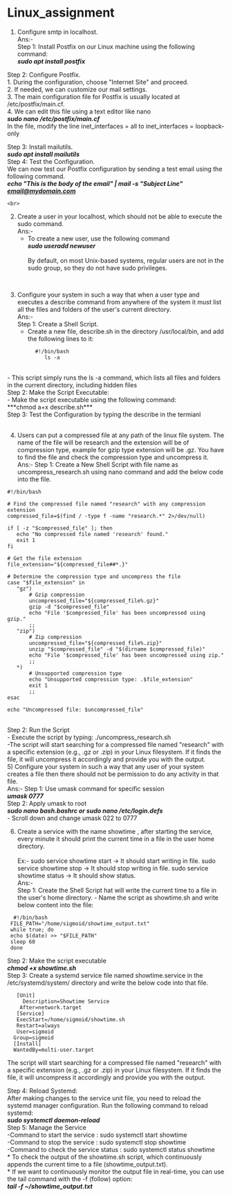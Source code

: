 # Linux_assignment

1)  Configure smtp in localhost.<br>
Ans:-<br>
  Step 1: Install Postfix  on our Linux machine using the following command:<br>
               ***sudo apt install postfix***<br>
              
  Step 2: Configure Postfix.<br>
        1. During the configuration, choose "Internet Site" and proceed.<br>
        2. If needed, we can customize our mail settings. <br>
        3. The main configuration file for Postfix is usually located at /etc/postfix/main.cf. <br>
        4. We can edit this file using a text editor like nano  <br>
           ***sudo nano /etc/postfix/main.cf*** <br>
        In the file, modify the line  inet_interfaces = all to inet_interfaces = loopback-only <br>
        
  Step 3: Install mailutils.<br>
           ***sudo apt install mailutils***  <br>
  Step 4: Test the Configuration.<br>
        We can now test our Postfix configuration by sending a test email using the following command.<br>
        ***echo "This is the body of the email" | mail -s "Subject Line" email@mydomain.com*** 

    <br>    
2)  Create a user in your localhost, which should not be able to execute the sudo command. <br>
Ans:-
     - To create a new user, use the following command<br>
           ***sudo useradd newuser*** <br><br>
By default, on most Unix-based systems, regular users are not in the sudo group, so they do not have sudo privileges.
<br>

3) Configure your system in such a way that when a user type and executes a describe command from anywhere of the system    it must list all the files and folders of the user's current directory. <br>
 Ans:-<br>
 Step 1: Create a Shell Script.<br>
      - Create a new file, describe.sh in the directory /usr/local/bin, and add the following lines to it:<br>
```
         #!/bin/bash
            ls -a
```
  <br> 
  - This script simply runs the ls -a command, which lists all files and folders in the current directory,
   including hidden files<br>
 Step 2: Make the Script Executable:<br>
      - Make the script executable using the following command:<br>
         ***chmod a+x describe.sh***<br>
Step 3: Test the Configuration by typing the describe in the termianl<br><br>

4) Users can put a compressed file at any path of the linux file system. The name of the file will be research
   and the      extension will be of compression type, example for gzip type extension will be .gz.
   You have to find the file and check the compression type and uncompress it.<br>
Ans:-
   Step 1: Create a New Shell Script with file name as uncompress_research.sh using nano command and add the below code into the file.
 ```
 #!/bin/bash

# Find the compressed file named "research" with any compression extension
compressed_file=$(find / -type f -name "research.*" 2>/dev/null)

if [ -z "$compressed_file" ]; then
    echo "No compressed file named 'research' found."
    exit 1
fi

# Get the file extension
file_extension="${compressed_file##*.}"

# Determine the compression type and uncompress the file
case "$file_extension" in
    "gz")
        # Gzip compression
        uncompressed_file="${compressed_file%.gz}"
        gzip -d "$compressed_file"
        echo "File '$compressed_file' has been uncompressed using gzip."
        ;;
    "zip")
        # Zip compression
        uncompressed_file="${compressed_file%.zip}"
        unzip "$compressed_file" -d "$(dirname $compressed_file)"
        echo "File '$compressed_file' has been uncompressed using zip."
        ;;
    *)
        # Unsupported compression type
        echo "Unsupported compression type: .$file_extension"
        exit 1
        ;;
esac

echo "Uncompressed file: $uncompressed_file"
```
 <br>Step 2: Run the Script<br>
       - Execute the script by typing: ./uncompress_research.sh<br>
       -The script will start searching for a compressed file named "research" with a specific extension (e.g., .gz or .zip) in your Linux filesystem. If it finds the file, it will uncompress it accordingly and provide you with the output.
<br>
 5)  Configure your system in such a way that any user of your system creates a file then there should not be permission to do any activity in that file.<br>
Ans:-
  Step 1: Use umask command for specific session<br>
        ***umask 0777***<br>
  Step 2: Apply umask to root<br>
        ***sudo nano bash.bashrc  or sudo nano /etc/login.defs*** <br>
        - Scroll down and change umask 022 to 0777<br>

 6) Create a service with the name showtime , after starting the service, every minute it should print the current time      in a file in the user home directory.<br>    
    Ex:-
       sudo service showtime start   -> It should start writing in file.
       sudo service showtime stop   -> It should stop writing in file.
       sudo service showtime status -> It should show status.<br>
    Ans:-<br>
       Step 1: Create the Shell Script hat will write the current time to a file in the user's home directory.
               - Name the script as showtime.sh and write below content into the file:<br>
```
  #!/bin/bash
 FILE_PATH="/home/sigmoid/showtime_output.txt"
 while true; do
 echo $(date) >> "$FILE_PATH"
 sleep 60  
 done
```
Step 2: Make the script executable<br>
           ***chmod +x showtime.sh*** <br>
       Step 3: Create a systemd service file named showtime.service in the /etc/systemd/system/ directory and write the
               below code into that file.<br>
  ```  
     [Unit]
       Description=Showtime Service
      After=network.target
     [Service]
     ExecStart=/home/sigmoid/showtime.sh
     Restart=always
     User=sigmoid
    Group=sigmoid
    [Install]
    WantedBy=multi-user.target
  ```
  
  The script will start searching for a compressed file named "research" with a specific extension (e.g., .gz or .zip) in your Linux filesystem. If it finds the file, it will uncompress it accordingly and provide you with the output.

Step 4:  Reload Systemd:<br>
                After making changes to the service unit file, you need to reload the systemd manager configuration.                    Run the following command to reload systemd:<br>
                 ***sudo systemctl daemon-reload***<br>
       Step 5: Manage the Service<br>
               -Command to start the service : sudo systemctl start showtime<br>
               -Command to stop the service  : sudo systemctl stop showtime<br>
               -Command to check the service status : sudo systemctl status showtime<br>
             * To check the output of the showtime.sh script, which continuously appends the current time to a file (showtime_output.txt).<br>
             * If we want to continuously monitor the output file in real-time, you can use the tail command with the -f (follow) option: <br>
            ***tail -f ~/showtime_output.txt***
